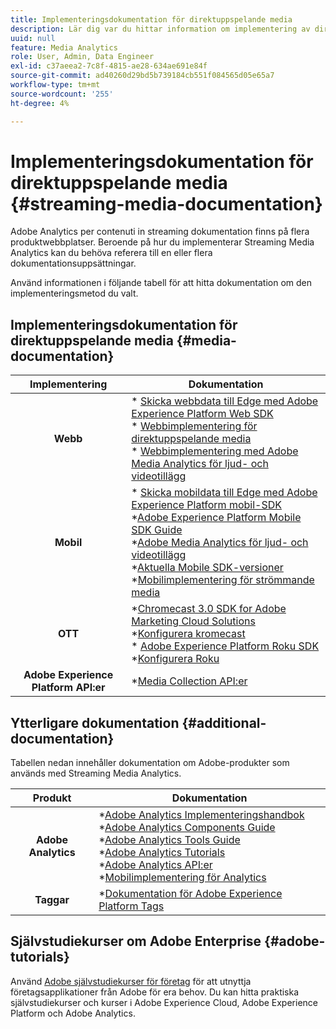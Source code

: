 ```yaml
---
title: Implementeringsdokumentation för direktuppspelande media
description: Lär dig var du hittar information om implementering av direktuppspelningsmedia.
uuid: null
feature: Media Analytics
role: User, Admin, Data Engineer
exl-id: c37aeea2-7c8f-4815-ae28-634ae691e84f
source-git-commit: ad40260d29bd5b739184cb551f084565d05e65a7
workflow-type: tm+mt
source-wordcount: '255'
ht-degree: 4%

---
```


# Implementeringsdokumentation för direktuppspelande media {#streaming-media-documentation}

Adobe Analytics per contenuti in streaming dokumentation finns på flera produktwebbplatser. Beroende på hur du implementerar Streaming Media Analytics kan du behöva referera till en eller flera dokumentationsuppsättningar.

Använd informationen i följande tabell för att hitta dokumentation om den implementeringsmetod du valt.

## Implementeringsdokumentation för direktuppspelande media {#media-documentation}

| Implementering | Dokumentation |
|:-----------------------:|----------------|
| **Webb** | * [Skicka webbdata till Edge med Adobe Experience Platform Web SDK](/help/implementation/edge/edge-web-sdk.md) <br> * [Webbimplementering för direktuppspelande media](/help/implementation/media-sdk/setup/web-implementation.md) <br>* [Webbimplementering med Adobe Media Analytics för ljud- och videotillägg](https://experienceleague.adobe.com/docs/experience-platform/tags/extensions/adobe/media-analytics-3x/overview.html?lang=en) |
| **Mobil** | * [Skicka mobildata till Edge med Adobe Experience Platform mobil-SDK](/help/implementation/edge/edge-mobile-sdk.md) <br> *[Adobe Experience Platform Mobile SDK Guide](https://developer.adobe.com/client-sdks/documentation/) <br> *[Adobe Media Analytics för ljud- och videotillägg](https://developer.adobe.com/client-sdks/documentation/adobe-media-analytics/)<br> *[Aktuella Mobile SDK-versioner](https://developer.adobe.com/client-sdks/documentation/current-sdk-versions/) <br> *[Mobilimplementering för strömmande media](/help/implementation/media-sdk/setup/mobile-implementation.md) | |  |
| **OTT** | *[Chromecast 3.0 SDK for Adobe Marketing Cloud Solutions](https://adobe-marketing-cloud.github.io/media-sdks/reference/chromecast/)<br> *[Konfigurera kromecast](/help/implementation/media-sdk/setup/set-up-chromecast.md)<br> * [Adobe Experience Platform Roku SDK](/help/implementation/edge/implementation-edge.md) <br> *[Konfigurera Roku](/help/implementation/media-sdk/setup/set-up-roku.md) |
| **Adobe Experience Platform API:er** | *[Media Collection API:er](/help/implementation/media-collection-api/mc-api-overview.md) |

## Ytterligare dokumentation {#additional-documentation}

Tabellen nedan innehåller dokumentation om Adobe-produkter som används med Streaming Media Analytics.

| Produkt | Dokumentation |
|:-----------------------:|----------------|
| **Adobe Analytics** | *[Adobe Analytics Implementeringshandbok](https://experienceleague.adobe.com/docs/analytics/implementation/home.html?lang=en)<br>  *[Adobe Analytics Components Guide](https://experienceleague.adobe.com/docs/analytics/components/home.html?lang=en)<br> *[Adobe Analytics Tools Guide](https://experienceleague.adobe.com/docs/analytics/analyze/home.html?lang=en)<br> *[Adobe Analytics Tutorials](https://experienceleague.adobe.com/docs/analytics.html?lang=en#tutorials) <br> *[Adobe Analytics API:er](https://developer.adobe.com/analytics-apis/docs/2.0/)<br> *[Mobilimplementering för Analytics](https://developer.adobe.com/client-sdks/documentation/adobe-analytics/) |
| **Taggar** | *[Dokumentation för Adobe Experience Platform Tags](https://experienceleague.adobe.com/docs/experience-platform/tags/home.html) |

## Självstudiekurser om Adobe Enterprise {#adobe-tutorials}

Använd [Adobe självstudiekurser för företag](https://experienceleague.adobe.com/docs/home-tutorials.html) för att utnyttja företagsapplikationer från Adobe för era behov. Du kan hitta praktiska självstudiekurser och kurser i Adobe Experience Cloud, Adobe Experience Platform och Adobe Analytics.
